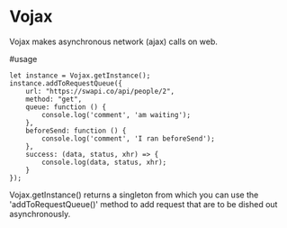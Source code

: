 # Vojax
Vojax makes asynchronous network (ajax) calls on web.

#usage

```
let instance = Vojax.getInstance();
instance.addToRequestQueue({
    url: "https://swapi.co/api/people/2",
    method: "get",
    queue: function () {
        console.log('comment', 'am waiting');
    },
    beforeSend: function () {
        console.log('comment', 'I ran beforeSend');
    },
    success: (data, status, xhr) => {
        console.log(data, status, xhr);
    }
});
```

Vojax.getInstance() returns a singleton from which you can use the 'addToRequestQueue()' method
to add request that are to be dished out asynchronously.
